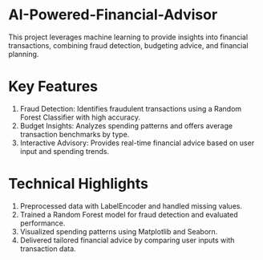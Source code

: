 # AI-Powered-Financial-Advisor
This project leverages machine learning to provide insights into financial transactions, combining fraud detection, budgeting advice, and financial planning.  

# Key Features
1) Fraud Detection: Identifies fraudulent transactions using a Random Forest Classifier with high accuracy.              
2) Budget Insights: Analyzes spending patterns and offers average transaction benchmarks by type.                      
3) Interactive Advisory: Provides real-time financial advice based on user input and spending trends.
   
# Technical Highlights
1) Preprocessed data with LabelEncoder and handled missing values.                          
2) Trained a Random Forest model for fraud detection and evaluated performance.                               
3) Visualized spending patterns using Matplotlib and Seaborn.                                               
4) Delivered tailored financial advice by comparing user inputs with transaction data.
